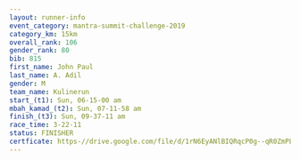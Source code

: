 ```yaml
---
layout: runner-info 
event_category: mantra-summit-challenge-2019 
category_km: 15km 
overall_rank: 106
gender_rank: 80
bib: 815
first_name: John Paul
last_name: A. Adil
gender: M
team_name: Kulinerun
start_(t1): Sun, 06-15-00 am
mbah_kamad_(t2): Sun, 07-11-58 am
finish_(t3): Sun, 09-37-11 am
race_time: 3-22-11
status: FINISHER
certficate: https-//drive.google.com/file/d/1rN6EyANlBIQRqcP0g--qR0ZmPLaOFHq4/view?usp=sharing
---
```

